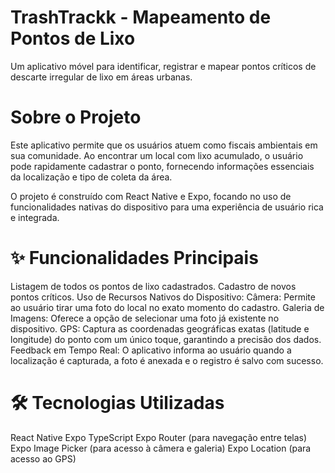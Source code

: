 # TrashTrackk - Mapeamento de Pontos de Lixo

Um aplicativo móvel para identificar, registrar e mapear pontos críticos de descarte irregular de lixo em áreas urbanas.

# Sobre o Projeto

Este aplicativo permite que os usuários atuem como fiscais ambientais em sua comunidade. Ao encontrar um local com lixo acumulado, o usuário pode rapidamente cadastrar o ponto, fornecendo informações essenciais da localização e tipo de coleta da área.

O projeto é construído com React Native e Expo, focando no uso de funcionalidades nativas do dispositivo para uma experiência de usuário rica e integrada.

# ✨ Funcionalidades Principais

Listagem de todos os pontos de lixo cadastrados.
Cadastro de novos pontos críticos.
Uso de Recursos Nativos do Dispositivo:
Câmera: Permite ao usuário tirar uma foto do local no exato momento do cadastro.
Galeria de Imagens: Oferece a opção de selecionar uma foto já existente no dispositivo.
GPS: Captura as coordenadas geográficas exatas (latitude e longitude) do ponto com um único toque, garantindo a precisão dos dados.
Feedback em Tempo Real: O aplicativo informa ao usuário quando a localização é capturada, a foto é anexada e o registro é salvo com sucesso.

# 🛠️ Tecnologias Utilizadas
React Native
Expo
TypeScript
Expo Router (para navegação entre telas)
Expo Image Picker (para acesso à câmera e galeria)
Expo Location (para acesso ao GPS)

